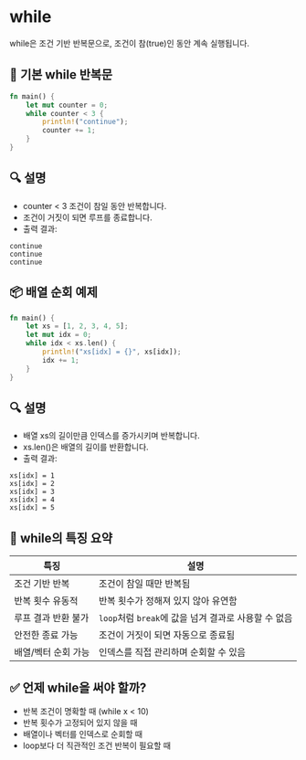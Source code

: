 # while
while은 조건 기반 반복문으로, 조건이 참(true)인 동안 계속 실행됩니다.

## 🔄 기본 while 반복문
```rust
fn main() {
    let mut counter = 0;
    while counter < 3 {
        println!("continue");
        counter += 1;
    }
}
```

## 🔍 설명
- counter < 3 조건이 참일 동안 반복합니다.
- 조건이 거짓이 되면 루프를 종료합니다.
- 출력 결과:
```
continue
continue
continue
```


## 📦 배열 순회 예제
```rust
fn main() {
    let xs = [1, 2, 3, 4, 5];
    let mut idx = 0;
    while idx < xs.len() {
        println!("xs[idx] = {}", xs[idx]);
        idx += 1;
    }
}
```

## 🔍 설명
- 배열 xs의 길이만큼 인덱스를 증가시키며 반복합니다.
- xs.len()은 배열의 길이를 반환합니다.
- 출력 결과:
```
xs[idx] = 1
xs[idx] = 2
xs[idx] = 3
xs[idx] = 4
xs[idx] = 5
```

## 🧠 while의 특징 요약
| 특징                     | 설명                                                                 |
|--------------------------|----------------------------------------------------------------------|
| 조건 기반 반복           | 조건이 참일 때만 반복됨                                              |
| 반복 횟수 유동적         | 반복 횟수가 정해져 있지 않아 유연함                                  |
| 루프 결과 반환 불가      | `loop`처럼 `break`에 값을 넘겨 결과로 사용할 수 없음                  |
| 안전한 종료 가능         | 조건이 거짓이 되면 자동으로 종료됨                                   |
| 배열/벡터 순회 가능      | 인덱스를 직접 관리하며 순회할 수 있음                                |

## ✅ 언제 while을 써야 할까?
- 반복 조건이 명확할 때 (while x < 10)
- 반복 횟수가 고정되어 있지 않을 때
- 배열이나 벡터를 인덱스로 순회할 때
- loop보다 더 직관적인 조건 반복이 필요할 때
